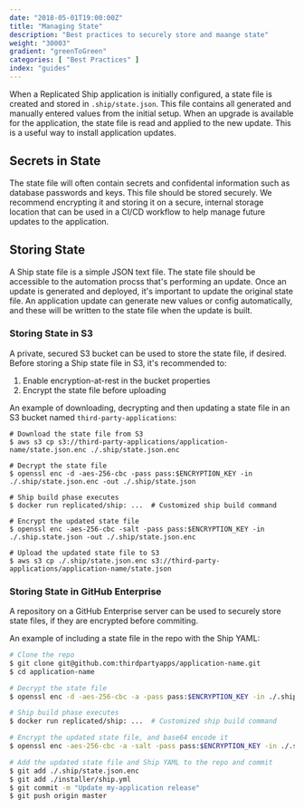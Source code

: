 ```yaml
---
date: "2018-05-01T19:00:00Z"
title: "Managing State"
description: "Best practices to securely store and maange state"
weight: "30003"
gradient: "greenToGreen"
categories: [ "Best Practices" ]
index: "guides"
---
```

When a Replicated Ship application is initially configured, a state file is created and stored in `.ship/state.json`. This file contains all generated and manually entered values from the initial setup. When an upgrade is available for the application, the state file is read and applied to the new update. This is a useful way to install application updates.

## Secrets in State

The state file will often contain secrets and confidental information such as database passwords and keys. This file should be stored securely. We recommend encrypting it and storing it on a secure, internal storage location that can be used in a CI/CD workflow to help manage future updates to the application.

## Storing State

A Ship state file is a simple JSON text file. The state file should be accessible to the automation procss that's performing an update. Once an update is generated and deployed, it's important to update the original state file. An application update can generate new values or config automatically, and these will be written to the state file when the update is built.

### Storing State in S3

A private, secured S3 bucket can be used to store the state file, if desired. Before storing a Ship state file in S3, it's recommended to:

1. Enable encryption-at-rest in the bucket properties
1. Encrypt the state file before uploading

An example of downloading, decrypting and then updating a state file in an S3 bucket named `third-party-applications`:

```shell
# Download the state file from S3
$ aws s3 cp s3://third-party-applications/application-name/state.json.enc ./.ship/state.json.enc

# Decrypt the state file
$ openssl enc -d -aes-256-cbc -pass pass:$ENCRYPTION_KEY -in ./.ship/state.json.enc -out ./.ship/state.json

# Ship build phase executes
$ docker run replicated/ship: ...  # Customized ship build command

# Encrypt the updated state file
$ openssl enc -aes-256-cbc -salt -pass pass:$ENCRYPTION_KEY -in ./.ship.state.json -out ./.ship/state.json.enc

# Upload the updated state file to S3
$ aws s3 cp ./.ship/state.json.enc s3://third-party-applications/application-name/state.json
```

### Storing State in GitHub Enterprise

A repository on a GitHub Enterprise server can be used to securely store state files, if they are encrypted before commiting.

An example of including a state file in the repo with the Ship YAML:

```bash
# Clone the repo
$ git clone git@github.com:thirdpartyapps/application-name.git
$ cd application-name

# Decrypt the state file
$ openssl enc -d -aes-256-cbc -a -pass pass:$ENCRYPTION_KEY -in ./.ship/state.json.enc -out ./.ship/state.json

# Ship build phase executes
$ docker run replicated/ship: ...  # Customized ship build command

# Encrypt the updated state file, and base64 encode it
$ openssl enc -aes-256-cbc -a -salt -pass pass:$ENCRYPTION_KEY -in ./.ship/state.json -out ./.ship/state.json.enc

# Add the updated state file and Ship YAML to the repo and commit
$ git add ./.ship/state.json.enc
$ git add ./installer/ship.yml
$ git commit -m "Update my-application release"
$ git push origin master
```
